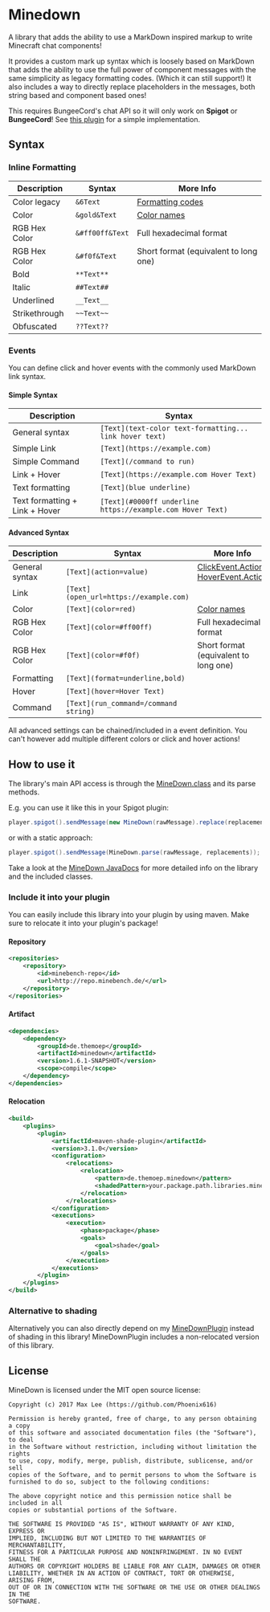 # Minedown
A library that adds the ability to use a MarkDown inspired markup to write Minecraft chat components!

It provides a custom mark up syntax which is loosely based on MarkDown that adds the ability to use the full power of 
component messages with the same simplicity as legacy formatting codes. (Which it can still support!)
It also includes a way to directly replace placeholders in the messages, both string based and component based ones!

This requires BungeeCord's chat API so it will only work on **Spigot** or **BungeeCord**! See [this plugin](https://github.com/Phoenix616/MineDownPlugin/) for a simple implementation.

## Syntax

### Inline Formatting
 Description   | Syntax          | More Info
 --------------|-----------------|---------------------------------------------------------------------
 Color legacy  |` &6Text        `| [Formatting codes](https://minecraft.gamepedia.com/Formatting_codes)
 Color         |` &gold&Text    `| [Color names](https://minecraft.gamepedia.com/Formatting_codes)
 RGB Hex Color |` &#ff00ff&Text `| Full hexadecimal format 
 RGB Hex Color |` &#f0f&Text    `| Short format (equivalent to long one)
 Bold          |` **Text**      `| 
 Italic        |` ##Text##      `| 
 Underlined    |` __Text__      `| 
 Strikethrough |` ~~Text~~      `| 
 Obfuscated    |` ??Text??      `| 

### Events ###
You can define click and hover events with the commonly used MarkDown link syntax.

#### Simple Syntax
 Description                    | Syntax
 -------------------------------|---------------------------------------------------------
 General syntax                 |` [Text](text-color text-formatting... link hover text) `
 Simple Link                    |` [Text](https://example.com)                           `
 Simple Command                 |` [Text](/command to run)                               `
 Link + Hover                   |` [Text](https://example.com Hover Text)                `
 Text formatting                |` [Text](blue underline)                             `
 Text formatting + Link + Hover |` [Text](#0000ff underline https://example.com Hover Text) `
 
#### Advanced Syntax
 Description    | Syntax                                 | More Info
 ---------------|----------------------------------------|----
 General syntax |` [Text](action=value)                 `| [ClickEvent.Action](https://ci.md-5.net/job/BungeeCord/ws/chat/target/apidocs/net/md_5/bungee/api/chat/ClickEvent.Action.html), [HoverEvent.Action](https://ci.md-5.net/job/BungeeCord/ws/chat/target/apidocs/net/md_5/bungee/api/chat/HoverEvent.Action.html)
 Link           |` [Text](open_url=https://example.com) `|
 Color          |` [Text](color=red)                    `| [Color names](https://minecraft.gamepedia.com/Formatting_codes)
 RGB Hex Color  |` [Text](color=#ff00ff)                `| Full hexadecimal format 
 RGB Hex Color  |` [Text](color=#f0f)                   `| Short format (equivalent to long one)
 Formatting     |` [Text](format=underline,bold)        `|
 Hover          |` [Text](hover=Hover Text)             `|
 Command        |` [Text](run_command=/command string)  `|
 
All advanced settings can be chained/included in a event definition.
You can't however add multiple different colors or click and hover actions!

## How to use it
The library's main API access is through the [MineDown.class](https://docs.minebench.de/minedown/de/themoep/minedown/MineDown.html) and its parse methods.

E.g. you can use it like this in your Spigot plugin:
```java
player.spigot().sendMessage(new MineDown(rawMessage).replace(replacements).toComponent());
```
or with a static approach:
```java
player.spigot().sendMessage(MineDown.parse(rawMessage, replacements));
```

Take a look at the [MineDown JavaDocs](https://docs.minebench.de/minedown/) for more
detailed info on the library and the included classes.

### Include it into your plugin
You can easily include this library into your plugin by using maven.
Make sure to relocate it into your plugin's package!

#### Repository
```xml
<repositories>
    <repository>
        <id>minebench-repo</id>
        <url>http://repo.minebench.de/</url>
    </repository>
</repositories>
```

#### Artifact
```xml
<dependencies>
    <dependency>
        <groupId>de.themoep</groupId>
        <artifactId>minedown</artifactId>
        <version>1.6.1-SNAPSHOT</version>
        <scope>compile</scope>
    </dependency>
</dependencies>
```

#### Relocation
```xml
<build>
    <plugins>
        <plugin>
            <artifactId>maven-shade-plugin</artifactId>
            <version>3.1.0</version>
            <configuration>
                <relocations>
                    <relocation>
                        <pattern>de.themoep.minedown</pattern>
                        <shadedPattern>your.package.path.libraries.minedown</shadedPattern>
                    </relocation>
                </relocations>
            </configuration>
            <executions>
                <execution>
                    <phase>package</phase>
                    <goals>
                        <goal>shade</goal>
                    </goals>
                </execution>
            </executions>
        </plugin>
    </plugins>
</build>
```

### Alternative to shading

Alternatively you can also directly depend on my [MineDownPlugin](https://github.com/Phoenix616/MineDownPlugin/) 
instead of shading in this library! MineDownPlugin includes a non-relocated version of this library.

## License
MineDown is licensed under the MIT open source license:

```
Copyright (c) 2017 Max Lee (https://github.com/Phoenix616)

Permission is hereby granted, free of charge, to any person obtaining a copy
of this software and associated documentation files (the "Software"), to deal
in the Software without restriction, including without limitation the rights
to use, copy, modify, merge, publish, distribute, sublicense, and/or sell
copies of the Software, and to permit persons to whom the Software is
furnished to do so, subject to the following conditions:

The above copyright notice and this permission notice shall be included in all
copies or substantial portions of the Software.

THE SOFTWARE IS PROVIDED "AS IS", WITHOUT WARRANTY OF ANY KIND, EXPRESS OR
IMPLIED, INCLUDING BUT NOT LIMITED TO THE WARRANTIES OF MERCHANTABILITY,
FITNESS FOR A PARTICULAR PURPOSE AND NONINFRINGEMENT. IN NO EVENT SHALL THE
AUTHORS OR COPYRIGHT HOLDERS BE LIABLE FOR ANY CLAIM, DAMAGES OR OTHER
LIABILITY, WHETHER IN AN ACTION OF CONTRACT, TORT OR OTHERWISE, ARISING FROM,
OUT OF OR IN CONNECTION WITH THE SOFTWARE OR THE USE OR OTHER DEALINGS IN THE
SOFTWARE.
```